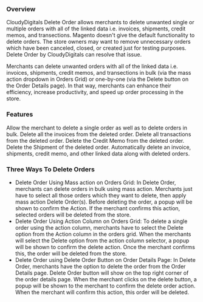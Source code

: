 ### Overview ###

CloudyDigitals Delete Order allows merchants to delete unwanted single or multiple orders with all of the linked data i.e. invoices, shipments, credit memos, and transections. Magento doesn't give the default functionality to delete orders. The store owners may want to remove unnecessary orders which have been canceled, closed, or created just for testing purposes. Delete Order by CloudyDigitals can resolve that issue.

Merchants can delete unwanted orders with all of the linked data i.e. invoices, shipments, credit memos, and transections in bulk (via the mass action dropdown in Orders Grid) or one-by-one (via the Delete button on the Order Details page). In that way, merchants can enhance their efficiency, increase productivity, and speed up order processing in the store.

 

### Features ###

Allow the merchant to delete a single order as well as to delete orders in bulk.
Delete all the invoices from the deleted order.
Delete all transactions from the deleted order.
Delete the Credit Memo from the deleted order. 
Delete the Shipment of the deleted order.
Automatically delete an invoice, shipments, credit memo, and other linked data along with deleted orders. 
 

### Three Ways To Delete Orders ###

* Delete Order Using Mass action on Orders Grid: In Delete Order, merchants can delete orders in bulk using mass action. Merchants just have to select all those orders which they want to delete, then apply mass action Delete Order(s). Before deleting the order, a popup will be shown to confirm the Action. If the merchant confirms this action, selected orders will be deleted from the store.
* Delete Order Using Action Column on Orders Grid: To delete a single order using the action column, merchants have to select the Delete option from the Action column in the orders grid. When the merchants will select the Delete option from the action column selector, a popup will be shown to confirm the delete action. Once the merchant confirms this, the order will be deleted from the store.
* Delete Order using Delete Order Button on Order Details Page: In Delete Order, merchants have the option to delete the order from the Order Details page. Delete Order button will show on the top right corner of the order details page. When the merchant clicks on the delete button, a popup will be shown to the merchant to confirm the delete order action. When the merchant will confirm this action, this order will be deleted.
